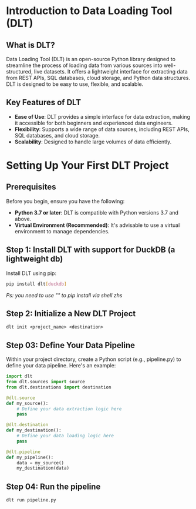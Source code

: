 # Introduction to Data Loading Tool (DLT)

## What is DLT?

Data Loading Tool (DLT) is an open-source Python library designed to streamline the process of loading data from various sources into well-structured, live datasets. It offers a lightweight interface for extracting data from REST APIs, SQL databases, cloud storage, and Python data structures. DLT is designed to be easy to use, flexible, and scalable. 

## Key Features of DLT

- **Ease of Use**: DLT provides a simple interface for data extraction, making it accessible for both beginners and experienced data engineers.
- **Flexibility**: Supports a wide range of data sources, including REST APIs, SQL databases, and cloud storage.
- **Scalability**: Designed to handle large volumes of data efficiently.

# Setting Up Your First DLT Project

## Prerequisites

Before you begin, ensure you have the following:

- **Python 3.7 or later**: DLT is compatible with Python versions 3.7 and above.
- **Virtual Environment (Recommended)**: It's advisable to use a virtual environment to manage dependencies.

## Step 1: Install DLT with support for DuckDB (a lightweight db)

Install DLT using pip:

```bash
pip install dlt[duckdb]
```

*Ps: you need to use ""  to pip install via shell zhs*

## Step 2:  Initialize a New DLT Project
````
dlt init <project_name> <destination>
````

## Step 03: Define Your Data Pipeline
Within your project directory, create a Python script (e.g., pipeline.py) to define your data pipeline. Here's an example:

````python
import dlt
from dlt.sources import source
from dlt.destinations import destination

@dlt.source
def my_source():
    # Define your data extraction logic here
    pass

@dlt.destination
def my_destination():
    # Define your data loading logic here
    pass

@dlt.pipeline
def my_pipeline():
    data = my_source()
    my_destination(data)
````

## Step 04: Run the pipeline

`dlt run pipeline.py`

